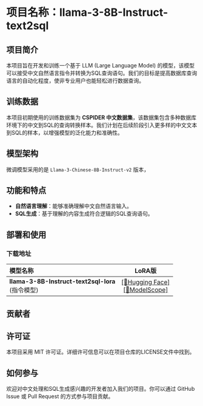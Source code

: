 # 项目名称：llama-3-8B-Instruct-text2sql

## 项目简介
本项目旨在开发和训练一个基于 LLM (Large Language Model) 的模型，该模型可以接受中文自然语言指令并转换为SQL查询语句。我们的目标是提高数据库查询语言的自动化程度，使非专业用户也能轻松进行数据查询。

## 训练数据
本项目初期使用的训练数据集为 **CSPIDER 中文数据集**，该数据集包含多种数据库环境下的中文到SQL的查询转换样本。我们计划在后续阶段引入更多样的中文文本到SQL的样本，以增强模型的泛化能力和准确性。

## 模型架构
微调模型采用的是 `Llama-3-Chinese-8B-Instruct-v2` 版本，

## 功能和特点
- **自然语言理解**：能够准确理解中文自然语言输入。
- **SQL生成**：基于理解的内容生成符合逻辑的SQL查询语句。

## 部署和使用
### 下载地址

| 模型名称                  |                    LoRA版                    |
| :------------------------ | :----------------------------------------------------------: |
| **llama-3-8B-Instruct-text2sql-lora**<br/>(指令模型) | [[🤗Hugging Face]](https://huggingface.co/dusensen/llama-3-8B-Instruct-text2sql-lora)<br/> [[🤖ModelScope]](https://huggingface.co/dusensen/llama-3-8B-Instruct-text2sql-lora)<br/>|

## 贡献者

## 许可证
本项目采用 MIT 许可证。详细许可信息可以在项目仓库的LICENSE文件中找到。

## 如何参与
欢迎对中文处理和SQL生成感兴趣的开发者加入我们的项目。你可以通过 GitHub Issue 或 Pull Request 的方式参与项目贡献。

